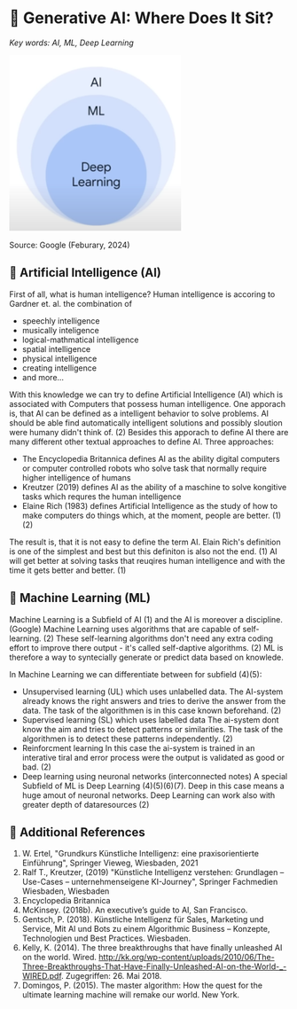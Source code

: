 # 🥶 Generative AI: Where Does It Sit?

_Key words: AI, ML, Deep Learning_

![AI context](./images/context-ai.png)

Source: Google (Feburary, 2024)

## 🤖 Artificial Intelligence (AI)

First of all, what is human intelligence? Human intelligence is accoring to Gardner et. al. the combination of

- speechly intelligence
- musically inteligence
- logical-mathmatical intelligence
- spatial intelligence
- physical intelligence
- creating intelligence
- and more...

With this knowledge we can try to define Artificial Intelligence (AI) which is associated with Computers that possess human intelligence. One apporach is, that AI can be defined as a intelligent behavior to solve problems. AI should be able find automatically intelligent solutions and possibly sloution were humany didn't think of. (2) Besides this apporach to define AI there are many different other textual approaches to define AI. Three approaches:

- The Encyclopedia Britannica defines AI as the ability digital computers or computer controlled robots who solve task that normally require higher intelligence of humans
- Kreutzer (2019) defines AI as the ability of a maschine to solve kongitive tasks which requres the human intelligence
- Elaine Rich (1983) defines Artificial Intelligence as the study of how to make computers do things which, at the moment, people are better. (1)(2)

The result is, that it is not easy to define the term AI. Elain Rich's definition is one of the simplest and best but this definiton is also not the end. (1) AI will get better at solving tasks that reuqires human intelligence and with the time it gets better and better. (1)

## 🧻 Machine Learning (ML)

Machine Learning is a Subfield of AI (1) and the AI is moreover a discipline. (Google) Machine Learning uses algorithms that are capable of self-learning. (2) These self-learning algorithms don't need any extra coding effort to improve there output - it's called self-daptive algorithms. (2) ML is therefore a way to syntecially generate or predict data based on knowlede.

In Machine Learning we can differentiate between for subfield (4)(5):

- Unsupervised learning (UL) which uses unlabelled data.
  The AI-system already knows the right answers and tries to derive the answer from the data. The task of the algorithmen is in this case known beforehand. (2)
- Supervised learning (SL) which uses labelled data
  The ai-system dont know the aim and tries to detect patterns or similarities. The task of the algorithmen is to detect these patterns independently. (2)
- Reinforcment learning
  In this case the ai-system is trained in an interative tiral and error process were the output is validated as good or bad. (2)
- Deep learning using neuronal networks (interconnected notes)
  A special Subfield of ML is Deep Learning (4)(5)(6)(7). Deep in this case means a huge amout of neuronal networks. Deep Learning can work also with greater depth of dataresources (2)

## 🦫 Additional References

1. W. Ertel, "Grundkurs Künstliche Intelligenz: eine praxisorientierte Einführung", Springer Vieweg, Wiesbaden, 2021
2. Ralf T., Kreutzer, (2019) "Künstliche Intelligenz verstehen: Grundlagen – Use-Cases – unternehmenseigene KI-Journey", Springer Fachmedien Wiesbaden, Wiesbaden
3. Encyclopedia Britannica
4. McKinsey. (2018b). An executive’s guide to AI, San Francisco.
5. Gentsch, P. (2018). Künstliche Intelligenz für Sales, Marketing und Service, Mit AI und Bots zu einem Algorithmic Business – Konzepte, Technologien und Best Practices. Wiesbaden.
6. Kelly, K. (2014). The three breakthroughs that have finally unleashed AI on the world. Wired. http://kk.org/wp-content/uploads/2010/06/The-Three-Breakthroughs-That-Have-Finally-Unleashed-AI-on-the-World-_-WIRED.pdf. Zugegriffen: 26. Mai 2018.
7. Domingos, P. (2015). The master algorithm: How the quest for the ultimate learning machine will remake our world. New York.
